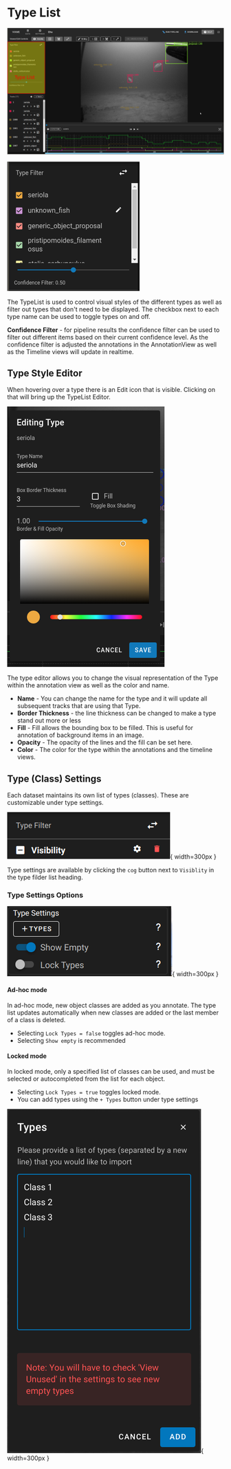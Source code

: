 # Type List

![Type List Highlighted](images/UIView/TypeListHighlight.png)

![Type List](images/TypeList.png)

The TypeList is used to control visual styles of the different types as well as filter out types that don't need to be displayed.  The checkbox next to each type name can be used to toggle types on and off.

**Confidence Filter**  - for pipeline results the confidence filter can be used to filter out different items based on their current confidence level.  As the confidence filter is adjusted the annotations in the AnnotationView as well as the Timeline views will update in realtime.

## Type Style Editor

When hovering over a type there is an Edit icon that is visible.  Clicking on that will bring up the TypeList Editor.

![Type Editor](images/TypeEditor.png)

The type editor allows you to change the visual representation of the Type within the annotation view as well as the color and name.

* **Name** - You can change the name for the type and it will update all subsequent tracks that are using that Type.
* **Border Thickness** - the line thickness can be changed to make a type stand out more or less
* **Fill** - Fill allows the bounding box to be filled.  This is useful for annotation of background items in an image.
* **Opacity** - The opacity of the lines and the fill can be set here.
* **Color** - The color for the type within the annotations and the timeline views.

## Type (Class) Settings

Each dataset maintains its own list of types (classes). These are customizable under type settings.

![Type List Header](images/TypeListHeader.png){ width=300px }

Type settings are available by clicking the `cog` button next to `Visiblity` in the type filder list heading.
### Type Settings Options

![Type Settings](images/TypeSettings.png){ width=300px }

#### Ad-hoc mode

In ad-hoc mode, new object classes are added as you annotate.  The type list updates automatically when new classes are added or the last member of a class is deleted.

* Selecting `Lock Types = false` toggles ad-hoc mode.
* Selecting `Show empty` is recommended

#### Locked mode

In locked mode, only a specified list of classes can be used, and must be selected or autocompleted from the list for each object.

* Selecting `Lock Types = true` toggles locked mode.
* You can add types using the `+ Types` button under type settings

![TypeAddDialog](images/TypeAddDialog.png){ width=300px }

